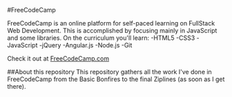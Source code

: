 #FreeCodeCamp

FreeCodeCamp is an online platform for self-paced learning on FullStack Web Development. This is accomplished by focusing mainly in JavaScript and some libraries. On the curriculum you'll learn:
-HTML5
-CSS3
-JavaScript
-jQuery
-Angular.js
-Node.js
-Git

Check it out at [FreeCodeCamp.com](http://www.freecodecamp.com/)  


##About this repository
This repository gathers all the work I've done in FreeCodeCamp from the Basic Bonfires to the final Ziplines (as soon as I get there).

